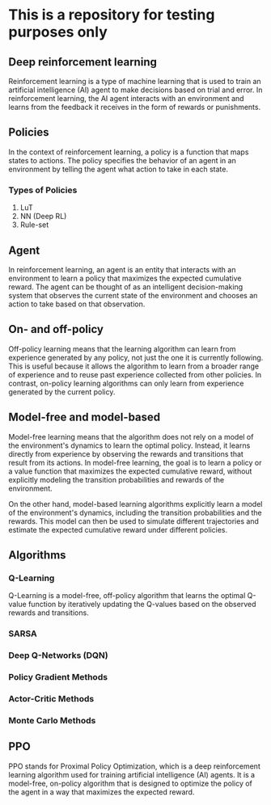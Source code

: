 # This is a repository for testing purposes only
## Deep reinforcement learning
Reinforcement learning is a type of machine learning that is used to train an artificial intelligence (AI) agent to make decisions based on trial and error.
In reinforcement learning, the AI agent interacts with an environment and learns from the feedback it receives in the form of rewards or punishments.

## Policies
In the context of reinforcement learning, a policy is a function that maps states to actions. The policy specifies the behavior of an agent in an environment by telling the agent what action to take in each state.
### Types of Policies
1. LuT
2. NN (Deep RL)
3. Rule-set

## Agent
In reinforcement learning, an agent is an entity that interacts with an environment to learn a policy that maximizes the expected cumulative reward. The agent can be thought of as an intelligent decision-making system that observes the current state of the environment and chooses an action to take based on that observation.

## On- and off-policy
Off-policy learning means that the learning algorithm can learn from experience generated by any policy, not just the one it is currently following. This is useful because it allows the algorithm to learn from a broader range of experience and to reuse past experience collected from other policies. In contrast, on-policy learning algorithms can only learn from experience generated by the current policy.

## Model-free and model-based
Model-free learning means that the algorithm does not rely on a model of the environment's dynamics to learn the optimal policy. Instead, it learns directly from experience by observing the rewards and transitions that result from its actions. In model-free learning, the goal is to learn a policy or a value function that maximizes the expected cumulative reward, without explicitly modeling the transition probabilities and rewards of the environment.

On the other hand, model-based learning algorithms explicitly learn a model of the environment's dynamics, including the transition probabilities and the rewards. This model can then be used to simulate different trajectories and estimate the expected cumulative reward under different policies.

## Algorithms
### Q-Learning
Q-Learning is a model-free, off-policy algorithm that learns the optimal Q-value function by iteratively updating the Q-values based on the observed rewards and transitions.
### SARSA
### Deep Q-Networks (DQN)
### Policy Gradient Methods
### Actor-Critic Methods
### Monte Carlo Methods

## PPO
PPO stands for Proximal Policy Optimization, which is a deep reinforcement learning algorithm used for training artificial intelligence (AI) agents. 
It is a model-free, on-policy algorithm that is designed to optimize the policy of the agent in a way that maximizes the expected reward.
